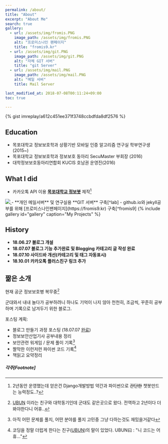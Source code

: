 ```yaml
---
permalink: /about/
title: "About"
excerpt: "About Me"
search: true
gallery:
  - url: /assets/img/fromis.PNG
    image_path: /assets/img/fromis.PNG
    alt: "프로미스나인 팬페이지"
    title: "fromis9.kr"
  - url: /assets/img/git.PNG
    image_path: /assets/img/git.PNG
    alt: "자체 GIT 서버"
    title: "git Server"
  - url: /assets/img/mail.PNG
    image_path: /assets/img/mail.PNG
    alt: "메일 서버"
    title: Mail Server

last_modified_at: 2018-07-08T00:11:24+09:00
toc: true

---
```




{% gist imreplay/a612c451ee371f3748ccbdfda8df2576 %}
 

## Education
 - 목포대학교 정보보호학과 상황기반 모바일 인증 알고리즘 연구실 학부연구생(2015~)
 - 목포대학교 정보보호학과 정보보호 동아리 SecuMaster 부회장 (2016)
 - 대학정보보호동아리연합회 KUCIS 호남권 운영진(2016)

## What I did
 - 카카오톡 API 이용 **[목포대학교 정보봇](http://pf.kakao.com/_RdDHM)** 제작[^bot] <a href="javascript:void plusFriendChat('_RdDHM')">
  <img src="https://developers.kakao.com/assets/img/about/logos/plusfriend/friendadd_small_yellow_rect.png"/>
</a>
 - **개인 메일서버** 및 연구실용 **GIT 서버** 구축[^lab]
 - github.io와 jekyll공부를 위해 [프로미스나인팬페이지](https://fromis9.kr) 구축[^fromis9]
{% include gallery id="gallery" caption="My Projects" %}

## History

* **18.06.27 블로그 개설**
* **18.07.07 블로그 기능 추가완료 및 Blogging 카테고리 글 작성 완료**
* **18.07.10 사이드바 개선(카테고리 및 태그 자동표시)**
* **18.10.01 카카오톡 플러스친구 링크 추가**

## 짦은 소개
현재 공군 정보보호병 복무중[^rokaf]

군대와서 내내 놀다가 공부하려니 하나도 기억이 나지 않아 천천히, 조금씩, 꾸준히 공부하며 기록으로 남겨두기 위한 블로그.


포스팅 계획:
  * 블로그 만들기 과정 포스팅 (18.07.07 [완료](/categories/#blogging))
  * 정보보안산업기사 공부내용 정리
  * 보안관련 워게임 / 문제 풀이 기록[^wargame]
  * 짤막한 이런저런 파이썬 코드 기록[^py]
  * 책읽고 요약정리
  



  
##### 각주[Footnote]

[^wargame]: 아직 어떤 문제를 풀지, 어떤 분야를 풀지 고민중 그냥 다하는것도 재밌을거같다
[^py]: 코딩을 정말 더럽게 한다는 친구([UBUN](https://ubun.net))의 말이 있었다. UBUN曰 : "니 코드는 어휴..."
[^rokaf]: [UBUN](https://ubun.net) 이라는 친구와 대학동기인데 군대도 같은곳으로 왔다. 전역하고 2년이다 더 봐야한다니 어휴..
[^bot]: 2년동안 운영했는데 얻은건 Django개발방법 약간과 파이썬으로 ~~간단한~~ 챗봇만드는 능력정도..?
[^lab]: gogs 활용 / 같이쓰려고 만든건데 나 혼자 다쓴다 전역하면 도메인 새로 사서 같이 써야지!
[^fromis9]: jekyll블로그 만드는데 가장 많은 공부를 할 수 있었던 페이지, 만들었지만 관리가...


